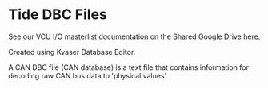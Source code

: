 # Tide DBC Files
See our VCU I/O masterlist documentation on the Shared Google Drive [here](https://docs.google.com/spreadsheets/d/1l9ZZ65pS-U9dvQTbAR1eJ-93yGe8JyaLVBbAq_j7IOM/edit#gid=1449336588).

Created using Kvaser Database Editor.

A CAN DBC file (CAN database) is a text file that contains information for decoding raw CAN bus data to 'physical values'.
